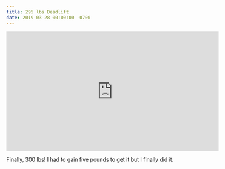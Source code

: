 ```yaml
---
title: 295 lbs Deadlift
date: 2019-03-28 00:00:00 -0700
---
```


<iframe width="560" height="315" src="https://www.youtube.com/embed/yfGz98IZ5Ak" frameborder="0" allow="accelerometer; autoplay; clipboard-write; encrypted-media; gyroscope; picture-in-picture" allowfullscreen></iframe>

Finally, 300 lbs! I had to gain five pounds to get it but I finally did it.
